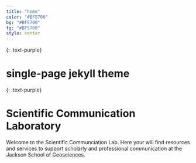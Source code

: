 ```yaml
---
title: "home"
color: "#BF5700"
bg: "#BF5700"
fg: "#BF5700"
style: center
---
```


{: .text-purple}

<span class="fa-stack subtlecircle" style="font-size:100px; background:rgba(255,166,0,0.1)">
  <i class="fa fa-circle fa-stack-2x text-white"></i>
  <i class="fa fa-bicycle fa-stack-1x text-orange"></i>
</span>

# single-page jekyll theme
{: .text-purple}

# Scientific Communication Laboratory

Welcome to the Scientific Communciation Lab.  Here your will find resources and services to support scholarly and professional communication at the Jackson School of Geosciences.
